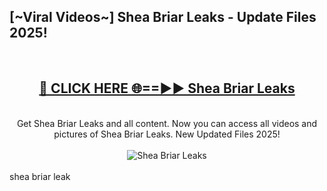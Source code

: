 <h2>[~Viral Videos~] Shea Briar Leaks - Update Files 2025!</h2>
<br>
<div align="center">
<h2><a href="https://betterlinks.top/A2PfLJ" rel="nofollow">🔴 CLICK HERE 🌐==►► Shea Briar Leaks</a></h2>
<br>
Get Shea Briar Leaks and all content. Now you can access all videos and pictures of Shea Briar Leaks. New Updated Files 2025!
<br>
<br>
<a href="https://betterlinks.top/A2PfLJ" rel="nofollow" data-target="animated-image.originalLink"><img src="https://i.ibb.co.com/WyWwxjT/player-gif2.gif" alt="Shea Briar Leaks" style="max-width: 100%; display: inline-block;" data-target="animated-image.originalImage"></a>
</div>
<br>
shea briar leak